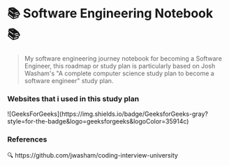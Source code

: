 <h1>📚 Software Engineering Notebook 📚</h1>

> My software engineering journey notebook for becoming a Software Engineer, this roadmap or study plan is particularly based on Josh Washam's "A complete computer science study plan to become a software engineer" study plan.

<h3>Websites that i used in this study plan</h3>
<img>![GeeksForGeeks](https://img.shields.io/badge/GeeksforGeeks-gray?style=for-the-badge&logo=geeksforgeeks&logoColor=35914c)</img>


<h3>References</h3>
<a>🔍 https://github.com/jwasham/coding-interview-university</a>